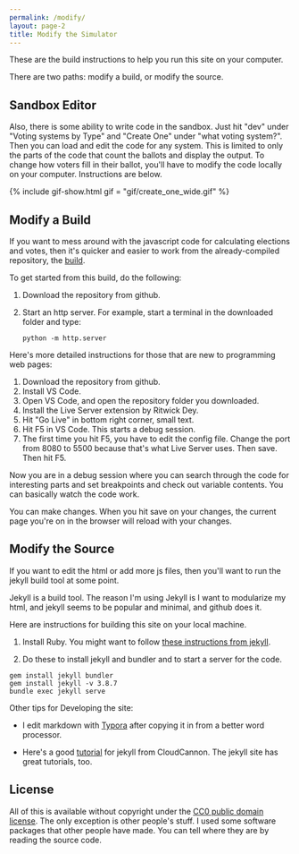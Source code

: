 ```yaml
---
permalink: /modify/
layout: page-2
title: Modify the Simulator
---
```


These are the build instructions to help you run this site on your computer.

There are two paths: modify a build, or modify the source.

## Sandbox Editor

Also, there is some ability to write code in the sandbox. Just hit "dev" under "Voting systems by Type" and "Create One" under "what voting system?". Then you can load and edit the code for any system. This is limited to only the parts of the code that count the ballots and display the output. To change how voters fill in their ballot, you'll have to modify the code locally on your computer. Instructions are below.

{% include gif-show.html
gif = "gif/create_one_wide.gif"
%}

## Modify a Build

If you want to mess around with the javascript code for calculating elections and votes, then it's quicker and easier to work from the already-compiled repository, the [build](https://github.com/paretoman/ballot_site/). 

To get started from this build, do the following:

1. Download the repository from github.

2. Start an http server. For example, start a terminal in the downloaded folder and type: 

   ```
   python -m http.server
   ```

Here's more detailed instructions for those that are new to programming web pages:

1. Download the repository from github.
2. Install VS Code.
3. Open VS Code, and open the repository folder you downloaded.
4. Install the Live Server extension by Ritwick Dey.
5. Hit "Go Live" in bottom right corner, small text.
6. Hit F5 in VS Code. This starts a debug session.
7. The first time you hit F5, you have to edit the config file. Change the port from 8080 to 5500 because that's what Live Server uses. Then save. Then hit F5.

Now you are in a debug session where you can search through the code for interesting parts and set breakpoints and check out variable contents. You can basically watch the code work.

You can make changes. When you hit save on your changes, the current page you're on in the browser will reload with your changes.

## Modify the Source

If you want to edit the html or add more js files, then you'll want to run the jekyll build tool at some point. 

Jekyll is a build tool. The reason I'm using Jekyll is I want to modularize my html, and jekyll seems to be popular and minimal, and github does it.

Here are instructions for building this site on your local machine.

1. Install Ruby. You might want to follow [these instructions from jekyll​](https://jekyllrb.com/docs/installation/windows/).

2. Do these to install jekyll and bundler and to start a server for the code.

~~~~~~~~~~~~~~~~~~~~~~~~~~~~~~~~~~~~~~~~~~~~~~~~~~~~~~~~~~~~~~~~~~~~~~~~~~~~~~~~
gem install jekyll bundler
gem install jekyll -v 3.8.7
bundle exec jekyll serve
~~~~~~~~~~~~~~~~~~~~~~~~~~~~~~~~~~~~~~~~~~~~~~~~~~~~~~~~~~~~~~~~~~~~~~~~~~~~~~~~

Other tips for Developing the site:

-  I edit markdown with [Typora](https://typora.io/) after copying it in from a better word processor.

-  Here's a good [tutorial](https://learn.cloudcannon.com/) for jekyll from CloudCannon. The jekyll site has great tutorials, too.

## License

All of this is available without copyright under the [CC0 public domain license](https://creativecommons.org/share-your-work/public-domain/cc0/). The only exception is other people's stuff. I used some software packages that other people have made. You can tell where they are by reading the source code.